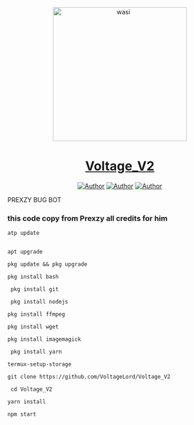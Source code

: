 <p align="center">  
  <a href="https://whatsapp.com/channel/0029VaaUfPO8qIzztuf42D04)">
    <img alt="wasi" height="300" src="https://telegra.ph/file/3a21bf26bedef7966fd74.jpg">
    <h1 align="center">Voltage_V2</h1>
  </a>
</p>
<p align="center">
<a href="https://github.com/VoltageLord"><img title="Author" src="https://img.shields.io/badge/Prexzybooster-black?style=for-the-badge&logo=Github"></a> <a href="https://whatsapp.com/channel/0029VaaUfPO8qIzztuf42D04"><img title="Author" src="https://img.shields.io/badge/CHANNEL-black?style=for-the-badge&logo=whatsapp"></a> <a href="https://wa.me/2349159895444"><img title="Author" src="https://img.shields.io/badge/CHAT US-black?style=for-the-badge&logo=whatsapp"></a>

   
   
   
 PREXZY BUG BOT
### this code copy from Prexzy all credits for him

```
atp update
   

apt upgrade

pkg update && pkg upgrade

pkg install bash

 pkg install git

 pkg install nodejs

pkg install ffmpeg

pkg install wget

pkg install imagemagick

 pkg install yarn

termux-setup-storage
```

```
git clone https://github.com/VoltageLord/Voltage_V2
```
```
 cd Voltage_V2
```
```
yarn install
  ```
    
```
npm start
```
